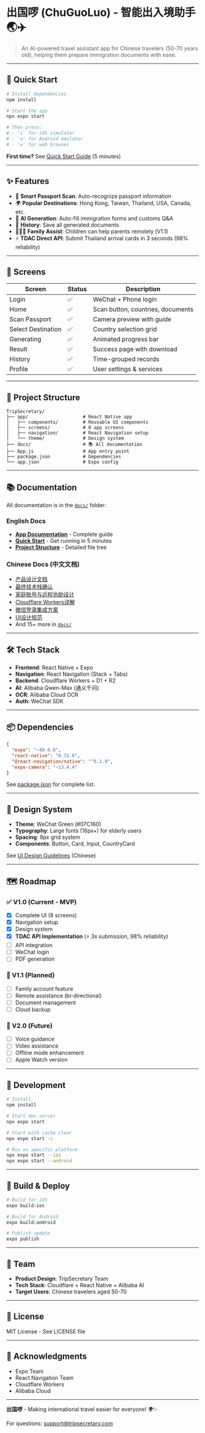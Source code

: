 # 出国啰 (ChuGuoLuo) - 智能出入境助手 🌏✈️

> An AI-powered travel assistant app for Chinese travelers (50-70 years old), helping them prepare immigration documents with ease.

---

## 🚀 Quick Start

```bash
# Install dependencies
npm install

# Start the app
npx expo start

# Then press:
# - 'i' for iOS simulator
# - 'a' for Android emulator  
# - 'w' for web browser
```

**First time?** See [Quick Start Guide](docs/QUICKSTART.md) (5 minutes)

---

## ✨ Features

- 📸 **Smart Passport Scan**: Auto-recognize passport information
- 🌍 **Popular Destinations**: Hong Kong, Taiwan, Thailand, USA, Canada, etc.
- 🤖 **AI Generation**: Auto-fill immigration forms and customs Q&A
- 💾 **History**: Save all generated documents
- 👨‍👩‍👧 **Family Assist**: Children can help parents remotely (V1.1)
- ⚡ **TDAC Direct API**: Submit Thailand arrival cards in 3 seconds (98% reliability)

---

## 📱 Screens

| Screen | Status | Description |
|--------|--------|-------------|
| Login | ✅ | WeChat + Phone login |
| Home | ✅ | Scan button, countries, documents |
| Scan Passport | ✅ | Camera preview with guide |
| Select Destination | ✅ | Country selection grid |
| Generating | ✅ | Animated progress bar |
| Result | ✅ | Success page with download |
| History | ✅ | Time-grouped records |
| Profile | ✅ | User settings & services |

---

## 📂 Project Structure

```
TripSecretary/
├── app/                    # React Native app
│   ├── components/         # Reusable UI components
│   ├── screens/            # 8 app screens
│   ├── navigation/         # React Navigation setup
│   └── theme/              # Design system
├── docs/                   # 📚 All documentation
├── App.js                  # App entry point
├── package.json            # Dependencies
└── app.json                # Expo config
```

---

## 📚 Documentation

All documentation is in the [`docs/`](docs/) folder:

### English Docs
- [**App Documentation**](docs/README_APP.md) - Complete guide
- [**Quick Start**](docs/QUICKSTART.md) - Get running in 5 minutes
- [**Project Structure**](docs/PROJECT_STRUCTURE.md) - Detailed file tree

### Chinese Docs (中文文档)
- [产品设计文档](docs/智能出入境助手-产品设计文档.md)
- [最终技术栈确认](docs/MVP技术栈最终确认.md)
- [家庭账号与远程协助设计](docs/家庭账号与远程协助设计.md)
- [Cloudflare Workers详解](docs/Cloudflare-Workers详解.md)
- [微信登录集成方案](docs/微信登录集成方案.md)
- [UI设计规范](docs/UI设计规范.md)
- And 15+ more in [`docs/`](docs/)

---

## 🛠️ Tech Stack

- **Frontend**: React Native + Expo
- **Navigation**: React Navigation (Stack + Tabs)
- **Backend**: Cloudflare Workers + D1 + R2
- **AI**: Alibaba Qwen-Max (通义千问)
- **OCR**: Alibaba Cloud OCR
- **Auth**: WeChat SDK

---

## 📦 Dependencies

```json
{
  "expo": "~49.0.0",
  "react-native": "0.72.6",
  "@react-navigation/native": "^6.1.9",
  "expo-camera": "~13.4.4"
}
```

See [package.json](package.json) for complete list.

---

## 🎨 Design System

- **Theme**: WeChat Green (#07C160)
- **Typography**: Large fonts (16px+) for elderly users
- **Spacing**: 8px grid system
- **Components**: Button, Card, Input, CountryCard

See [UI Design Guidelines](docs/UI设计规范.md) (Chinese)

---

## 🗺️ Roadmap

### ✅ V1.0 (Current - MVP)
- [x] Complete UI (8 screens)
- [x] Navigation setup
- [x] Design system
- [x] **TDAC API Implementation** (⚡ 3s submission, 98% reliability)
- [ ] API integration
- [ ] WeChat login
- [ ] PDF generation

### 🔄 V1.1 (Planned)
- [ ] Family account feature
- [ ] Remote assistance (bi-directional)
- [ ] Document management
- [ ] Cloud backup

### 🚀 V2.0 (Future)
- [ ] Voice guidance
- [ ] Video assistance
- [ ] Offline mode enhancement
- [ ] Apple Watch version

---

## 🧪 Development

```bash
# Install
npm install

# Start dev server
npx expo start

# Start with cache clear
npx expo start -c

# Run on specific platform
npx expo start --ios
npx expo start --android
```

---

## 📱 Build & Deploy

```bash
# Build for iOS
expo build:ios

# Build for Android
expo build:android

# Publish update
expo publish
```

---

## 👥 Team

- **Product Design**: TripSecretary Team
- **Tech Stack**: Cloudflare + React Native + Alibaba AI
- **Target Users**: Chinese travelers aged 50-70

---

## 📄 License

MIT License - See LICENSE file

---

## 🙏 Acknowledgments

- Expo Team
- React Navigation Team
- Cloudflare Workers
- Alibaba Cloud

---

**出国啰** - Making international travel easier for everyone! 🌍✨

For questions: support@tripsecretary.com
